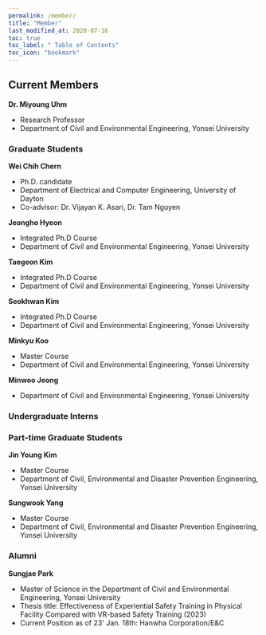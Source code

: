 ```yaml
---
permalink: /member/
title: "Member"
last_modified_at: 2020-07-16
toc: true
toc_label: " Table of Contents"
toc_icon: "bookmark"
---
```

## Current Members
**Dr. Miyoung Uhm**
 * Research Professor
 * Department of Civil and Environmental Engineering, Yonsei University
 
### Graduate Students
**Wei Chih Chern**
 * Ph.D. candidate
 * Department of Electrical and Computer Engineering, University of Dayton
 * Co-advisor: Dr. Vijayan K. Asari, Dr. Tam Nguyen

**Jeongho Hyeon**
 * Integrated Ph.D Course
 * Department of Civil and Environmental Engineering, Yonsei University

**Taegeon Kim**
 * Integrated Ph.D Course
 * Department of Civil and Environmental Engineering, Yonsei University

**Seokhwan Kim**
 * Integrated Ph.D Course
 * Department of Civil and Environmental Engineering, Yonsei University

**Minkyu Koo**
 * Master Course
 * Department of Civil and Environmental Engineering, Yonsei University

**Minwoo Jeong**
 * Department of Civil and Environmental Engineering, Yonsei University


### Undergraduate Interns


### Part-time Graduate Students
**Jin Young Kim**
 * Master Course
 * Department of Civil, Environmental and Disaster Prevention Engineering, Yonsei University

**Sungwook Yang**
 * Master Course
 * Department of Civil, Environmental and Disaster Prevention Engineering, Yonsei University


### Alumni
**Sungjae Park**
 * Master of Science in the Department of Civil and Environmental Engineering, Yonsei University
 * Thesis title: Effectiveness of Experiential Safety Training in Physical Facility Compared with VR-based Safety Training (2023)
 * Current Position as of 23' Jan. 18th: Hanwha Corporation/E&C
